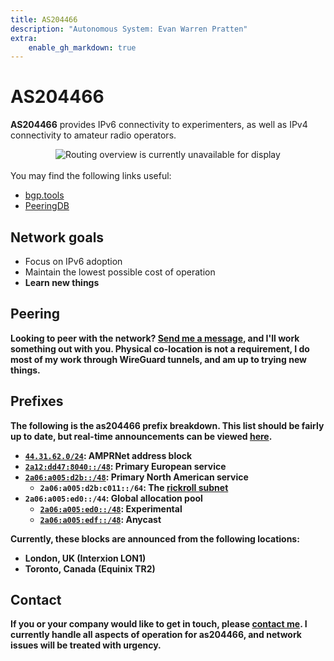 ```yaml
---
title: AS204466
description: "Autonomous System: Evan Warren Pratten"
extra:
    enable_gh_markdown: true
---
```


# AS204466

**AS204466** provides IPv6 connectivity to experimenters, as well as IPv4 connectivity to amateur radio operators.

<div style="text-align:center;">
<img style="max-width:400px;" src="https://bgp.tools/pathimg/204466-default" alt="Routing overview is currently unavailable for display">
</div>

<br>
You may find the following links useful:

- [bgp.tools](https://bgp.tools/as/204466)
- [PeeringDB](https://www.peeringdb.com/asn/204466)

## Network goals

- Focus on IPv6 adoption
- Maintain the lowest possible cost of operation
- <strong style="font-weight:bolder;">Learn new things</span>

## Peering

Looking to peer with the network? [Send me a message](/contact), and I'll work something out with you. Physical co-location is not a requirement, I do most of my work through WireGuard tunnels, and am up to trying new things.

## Prefixes

The following is the as204466 prefix breakdown. This list should be fairly up to date, but real-time announcements can be viewed [here](https://bgp.tools/as/204466#prefixes).

- [`44.31.62.0/24`](https://bgp.tools/prefix/44.31.62.0/24): AMPRNet address block
- [`2a12:dd47:8040::/48`](https://bgp.tools/prefix/2a12:dd47:8040::/48): Primary European service
- [`2a06:a005:d2b::/48`](https://bgp.tools/prefix/2a06:a005:d2b::/48): Primary North American service
  - `2a06:a005:d2b:c011::/64`: The [rickroll subnet](/blog/rickrolling-the-internet/)
- `2a06:a005:ed0::/44`: Global allocation pool
  - [`2a06:a005:ed0::/48`](https://bgp.tools/prefix/2a06:a005:ed0::/48): Experimental
  - [`2a06:a005:edf::/48`](https://bgp.tools/prefix/2a06:a005:edf::/48): Anycast

Currently, these blocks are announced from the following locations:

- London, UK (Interxion LON1)
- Toronto, Canada (Equinix TR2)

## Contact

If you or your company would like to get in touch, please [contact me](/contact). I currently handle all aspects of operation for as204466, and network issues will be treated with urgency.
